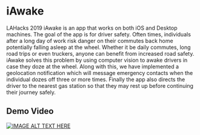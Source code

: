 # iAwake
LAHacks 2019
iAwake is an app that works on both iOS and Desktop machines. The goal of the app is for driver safety. Often times, individuals after a long day of work risk danger on their commutes back home potentially falling asleep at the wheel. Whether it be daily commutes, long road trips or even truckers, anyone can benefit from increased road safety. iAwake solves this problem by using computer vision to awake drivers in case they doze at the wheel. Along with this, we have implemented a geolocation notification which will message emergency contacts when the individual dozes off three or more times. Finally the app also directs the driver to the nearest gas station so that they may rest up before continuing their journey safely.

## Demo Video
[![IMAGE ALT TEXT HERE](https://img.youtube.com/vi/d2sDJEFb9yk/0.jpg)](https://www.youtube.com/watch?v=d2sDJEFb9yk)
